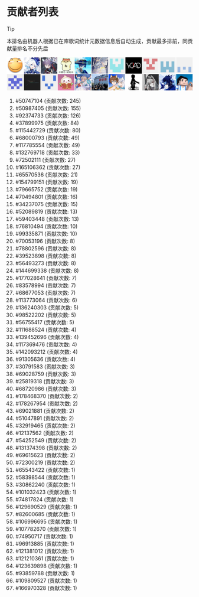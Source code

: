 # 贡献者列表

> [!TIP]
> 本排名由机器人根据已在库歌词统计元数据信息后自动生成，贡献最多排前，同贡献量排名不分先后

![贡献者头像画廊](./CONTRIBUTORS.svg)

1. #50747104 (贡献次数: 245)
2. #50987405 (贡献次数: 155)
3. #92374733 (贡献次数: 126)
4. #37899975 (贡献次数: 84)
5. #115442729 (贡献次数: 80)
6. #68000793 (贡献次数: 49)
7. #117785554 (贡献次数: 49)
8. #132769718 (贡献次数: 33)
9. #72502111 (贡献次数: 27)
10. #165106362 (贡献次数: 27)
11. #65570536 (贡献次数: 21)
12. #154799151 (贡献次数: 19)
13. #79665752 (贡献次数: 19)
14. #70494801 (贡献次数: 16)
15. #34237075 (贡献次数: 15)
16. #52089819 (贡献次数: 13)
17. #59403448 (贡献次数: 13)
18. #76810494 (贡献次数: 10)
19. #99335871 (贡献次数: 10)
20. #70053196 (贡献次数: 8)
21. #78802596 (贡献次数: 8)
22. #39523898 (贡献次数: 8)
23. #56493273 (贡献次数: 8)
24. #144699338 (贡献次数: 8)
25. #177028641 (贡献次数: 7)
26. #83578994 (贡献次数: 7)
27. #68677053 (贡献次数: 7)
28. #113773064 (贡献次数: 6)
29. #136240303 (贡献次数: 5)
30. #98522202 (贡献次数: 5)
31. #56755417 (贡献次数: 5)
32. #111688524 (贡献次数: 4)
33. #139452696 (贡献次数: 4)
34. #117369476 (贡献次数: 4)
35. #142093212 (贡献次数: 4)
36. #91305636 (贡献次数: 4)
37. #30791583 (贡献次数: 3)
38. #69028759 (贡献次数: 3)
39. #25819318 (贡献次数: 3)
40. #68720986 (贡献次数: 3)
41. #178468370 (贡献次数: 2)
42. #178267954 (贡献次数: 2)
43. #69021881 (贡献次数: 2)
44. #51047891 (贡献次数: 2)
45. #32919465 (贡献次数: 2)
46. #12137562 (贡献次数: 2)
47. #54252549 (贡献次数: 2)
48. #131374398 (贡献次数: 2)
49. #69615623 (贡献次数: 2)
50. #72300219 (贡献次数: 2)
51. #65543422 (贡献次数: 1)
52. #58398544 (贡献次数: 1)
53. #30862240 (贡献次数: 1)
54. #101032423 (贡献次数: 1)
55. #74817824 (贡献次数: 1)
56. #129690529 (贡献次数: 1)
57. #82600685 (贡献次数: 1)
58. #106996695 (贡献次数: 1)
59. #107782670 (贡献次数: 1)
60. #74950717 (贡献次数: 1)
61. #96913885 (贡献次数: 1)
62. #121381012 (贡献次数: 1)
63. #121210361 (贡献次数: 1)
64. #123639898 (贡献次数: 1)
65. #93859788 (贡献次数: 1)
66. #109809527 (贡献次数: 1)
67. #166970328 (贡献次数: 1)
